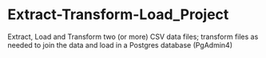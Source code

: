 # Extract-Transform-Load_Project
Extract, Load and Transform two (or more) CSV data files; transform files as needed to join the data and load in a Postgres database (PgAdmin4)
